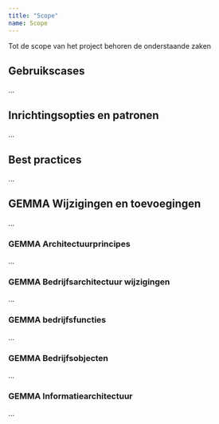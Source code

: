 ```yaml
---
title: "Scope"
name: Scope
---
```


Tot de scope van het project behoren de onderstaande zaken

## Gebruikscases
...

## Inrichtingsopties en patronen
...

## Best practices
...

## GEMMA Wijzigingen en toevoegingen
...

### GEMMA Architectuurprincipes
...

### GEMMA Bedrijfsarchitectuur wijzigingen
...

### GEMMA bedrijfsfuncties
...

### GEMMA Bedrijfsobjecten
...

### GEMMA Informatiearchitectuur
...



